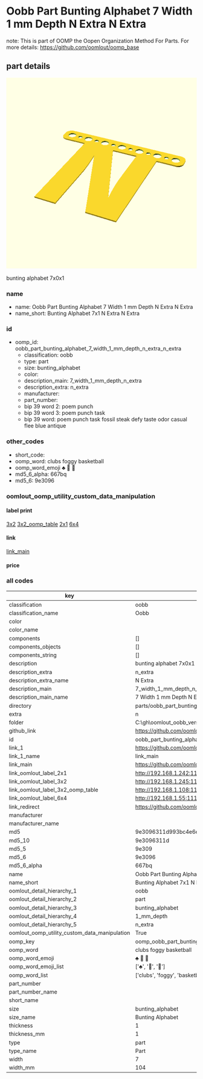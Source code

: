 # Oobb Part Bunting Alphabet 7 Width 1 mm Depth N Extra N Extra  

note: This is part of OOMP the Oopen Organization Method For Parts. For more details: https://github.com/oomlout/oomp_base

##  part details
  

[![](3dpr.png)](3dpr.png)

bunting alphabet 7x0x1



### name
* name: Oobb Part Bunting Alphabet 7 Width 1 mm Depth N Extra N Extra
* name_short: Bunting Alphabet 7x1 N Extra N Extra
### id
* oomp_id: oobb_part_bunting_alphabet_7_width_1_mm_depth_n_extra_n_extra
  * classification: oobb
  * type: part
  * size: bunting_alphabet
  * color: 
  * description_main: 7_width_1_mm_depth_n_extra
  * description_extra: n_extra
  * manufacturer: 
  * part_number: 
  * bip 39 word 2: poem punch
  * bip 39 word 3: poem punch task
  * bip 39 word: poem punch task fossil steak defy taste odor casual flee blue antique

### other_codes
* short_code: 
* oomp_word: clubs foggy basketball
* oomp_word_emoji :clubs: :foggy: :basketball:
* md5_6_alpha: 667bq
* md5_6: 9e3096






### oomlout_oomp_utility_custom_data_manipulation
#### label print
[3x2](http://192.168.1.245:1112/?label=oomp%20667bq)
[3x2_oomp_table](http://192.168.1.108:1112/?label=oomp%20667bq)
[2x1](http://192.168.1.242:1112/?label=oomp%20667bq)
[6x4](http://192.168.1.55:1112/?label=oomp%20667bq)    

#### link

[link_main](https://github.com/oomlout/oomlout_oobb_version_4_generated_parts/tree/main/navigation_oomp/oobb/part/bunting_alphabet/7_width_1_mm_depth_n_extra/n_extra/part)                              

#### price







### all codes 
| key | value |  
| --- | --- |  
| classification | oobb |  
| classification_name | Oobb |  
| color |  |  
| color_name |  |  
| components | [] |  
| components_objects | [] |  
| components_string | [] |  
| description | bunting alphabet 7x0x1 |  
| description_extra | n_extra |  
| description_extra_name | N Extra |  
| description_main | 7_width_1_mm_depth_n_extra |  
| description_main_name | 7 Width 1 mm Depth N Extra |  
| directory | parts/oobb_part_bunting_alphabet_7_width_1_mm_depth_n_extra_n_extra |  
| extra | n |  
| folder | C:\gh\oomlout_oobb_version_4_generated_parts\parts\oobb_part_bunting_alphabet_7_width_1_mm_depth_n_extra_n_extra |  
| github_link | https://github.com/oomlout/oomlout_oomp_part_src/tree/main/parts/oobb_part_bunting_alphabet_7_width_1_mm_depth_n_extra_n_extra |  
| id | oobb_part_bunting_alphabet_7_width_1_mm_depth_n_extra_n_extra |  
| link_1 | https://github.com/oomlout/oomlout_oobb_version_4_generated_parts/tree/main/navigation_oomp/oobb/part/bunting_alphabet/7_width_1_mm_depth_n_extra/n_extra/part |  
| link_1_name | link_main |  
| link_main | https://github.com/oomlout/oomlout_oobb_version_4_generated_parts/tree/main/navigation_oomp/oobb/part/bunting_alphabet/7_width_1_mm_depth_n_extra/n_extra/part |  
| link_oomlout_label_2x1 | http://192.168.1.242:1112/?label=oomp%20667bq |  
| link_oomlout_label_3x2 | http://192.168.1.245:1112/?label=oomp%20667bq |  
| link_oomlout_label_3x2_oomp_table | http://192.168.1.108:1112/?label=oomp%20667bq |  
| link_oomlout_label_6x4 | http://192.168.1.55:1112/?label=oomp%20667bq |  
| link_redirect | https://github.com/oomlout/oomlout_oobb_version_4_generated_parts/tree/main/parts/oobb_bunting_alphabet_07_01_ex_n |  
| manufacturer |  |  
| manufacturer_name |  |  
| md5 | 9e3096311d993bc4e6ea85bfbc2b7538 |  
| md5_10 | 9e3096311d |  
| md5_5 | 9e309 |  
| md5_6 | 9e3096 |  
| md5_6_alpha | 667bq |  
| name | Oobb Part Bunting Alphabet 7 Width 1 mm Depth N Extra N Extra |  
| name_short | Bunting Alphabet 7x1 N Extra N Extra |  
| oomlout_detail_hierarchy_1 | oobb |  
| oomlout_detail_hierarchy_2 | part |  
| oomlout_detail_hierarchy_3 | bunting_alphabet |  
| oomlout_detail_hierarchy_4 | 1_mm_depth |  
| oomlout_detail_hierarchy_5 | n_extra |  
| oomlout_oomp_utility_custom_data_manipulation | True |  
| oomp_key | oomp_oobb_part_bunting_alphabet_7_width_1_mm_depth_n_extra_n_extra |  
| oomp_word | clubs foggy basketball |  
| oomp_word_emoji | :clubs: :foggy: :basketball: |  
| oomp_word_emoji_list | [':clubs:', ':foggy:', ':basketball:'] |  
| oomp_word_list | ['clubs', 'foggy', 'basketball'] |  
| part_number |  |  
| part_number_name |  |  
| short_name |  |  
| size | bunting_alphabet |  
| size_name | Bunting Alphabet |  
| thickness | 1 |  
| thickness_mm | 1 |  
| type | part |  
| type_name | Part |  
| width | 7 |  
| width_mm | 104 |  
